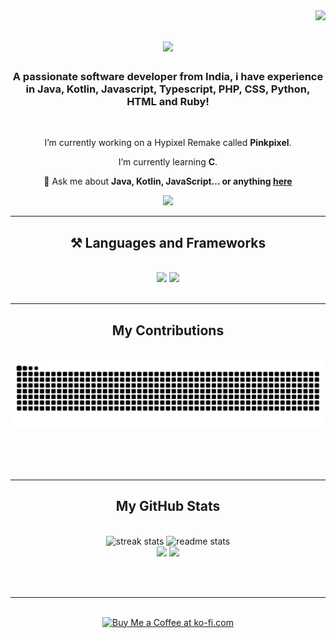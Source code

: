 <img align="right" src="https://visitor-badge.laobi.icu/badge?page_id=ClassyCoder1.ClassyCoder1" />

<h1 align="center">
    <img src="https://readme-typing-svg.herokuapp.com/?font=Righteous&size=35&center=true&vCenter=true&width=500&height=70&duration=4000&lines=Hi+there!+👋;+I'm+Classy!;+Wanna+know+about+me?;+Check+out+my+projects.;+Wanna+message+me?;+DM+me+on+Discord!" />
</h1>

<h3 align="center">A passionate software developer from India, i have experience in Java, Kotlin, Javascript, Typescript, PHP, CSS, Python, HTML and Ruby!</h3>

<br/>

<div align="center">
 
I’m currently working on a Hypixel Remake called **Pinkpixel**.
 
I’m currently learning **C**.

💬 Ask me about **Java, Kotlin, JavaScript... or anything [here](https://github.com/ClassyCoder1/ClassyCoder1/issues)**

 </div>
 
<div align="center"> 
  <a href="mailto:classycoder1@gmail.com">
    <img src="https://img.shields.io/badge/Gmail-333333?style=for-the-badge&logo=gmail&logoColor=red" />
  </a>
</div>

 <hr/>
 
<h2 align="center">⚒️ Languages and Frameworks</h2>
<br/>
<div align="center">
    <img src="https://skillicons.dev/icons?i=html,css,vscode,github,git" />
    <img src="https://skillicons.dev/icons?i=nodejs,python,javascript,typescript,java,php,mongodb,ruby,kotlin,nextjs,mysql" /><br>
</div>

<br/>
<hr/>

<div align="center">
  <h2>My Contributions</h2>
  <br>
  <img alt="snake eating my contributions" src="https://raw.githubusercontent.com/ClassyCoder1/ClassyCoder1/output/github-contribution-grid-snake.svg" />
  
  <br/><br/><br/>
</div>

<hr/>

<h2 align="center">My GitHub Stats</h2>
<br>
<div align=center>
  <img width=390 src="https://github-readme-streak-stats.herokuapp.com/?user=ClassyCoder1&theme=dark&hide_border=false" alt="streak stats"/>
  <img width=390 src="https://github-readme-stats.vercel.app/api?username=ClassyCoder1&count_private=true&show_icons=true&theme=dark&rank_icon=github&border_radius=10" alt="readme stats" />
  <br/>
    <img width=390 src="https://github-readme-stats.vercel.app/api/top-langs/?username=ClassyCoder1&layout=compact&langs_count=8&hide_border=true&title_color=000000&icon_color=000000&text_color=000000&bg_color=ffffff" />
    <img width=390 align="senter" src="https://github-contributor-stats.vercel.app/api?username=ClassyCoder1&limit=5&theme=dark&combine_all_yearly_contributions=true" />
</div>

<br/><br/>

<hr/>

<br/>

<div align="center">
<a href='https://ko-fi.com/classycoder' target='_blank'><img height='64' style='border:0px;height:64px;' src='https://storage.ko-fi.com/cdn/kofi1.png?v=3' border='0' alt='Buy Me a Coffee at ko-fi.com' /></a>
</div>

<br/>

